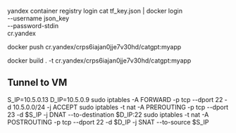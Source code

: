 yandex container registry login
cat tf_key.json | docker login \
  --username json_key \
  --password-stdin \
  cr.yandex

docker push cr.yandex/crps6iajan0jje7v30hd/catgpt:myapp

docker build . -t cr.yandex/crps6iajan0jje7v30hd/catgpt:myapp

## Tunnel to VM

S_IP=10.5.0.13
D_IP=10.5.0.9
sudo iptables -A FORWARD -p tcp --dport 22 -d 10.5.0.0/24 -j ACCEPT
sudo iptables -t nat -A PREROUTING -p tcp --dport 23 -d $S_IP -j DNAT --to-destination $D_IP:22
sudo iptables -t nat -A POSTROUTING -p tcp --dport 22 -d $D_IP -j SNAT --to-source $S_IP


